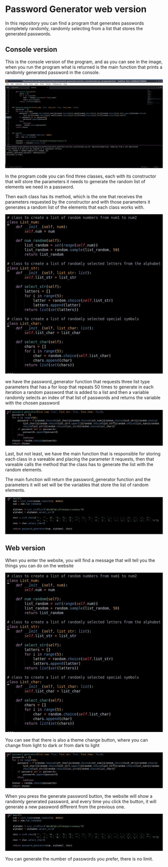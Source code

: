 # Password Generator web version

In this repository you can find a program that generates passwords completely randomly, randomly selecting from a list that stores the generated passwords. 

## Console version

This is the console version of the program, and as you can see in the image, when you run the program what is returned is the main function that prints a randomly generated password in the console.

![screenshot of the password generator](assets/img/password_generator.jpg)

In the program code you can find three classes, each with its constructor that will store the parameters it needs to generate the random list of elements we need in a password.

Then each class has its method, which is the one that receives the parameters requested by the constructor and with those parameters it generates a random list of the elements that each class works with.

![screenshot of the password generator](assets/img/cap_vc_1.jpg)

we have the password_generator function that requests three list type parameters that has a for loop that repeats 50 times to generate in each iteration a random password that is added to a list and then a variable randomly selects an index of that list of passwords and returns the variable with the chosen password

![screenshot of the password generator](assets/img/cap_vc_2.jpg)

Last, but not least, we have the main function that is responsible for storing each class in a vareable and placing the parameter it requests, then that vareable calls the method that the class has to generate the list with the random elements.

The main function will return the password_generator function and the parameters it will set will be the variables that store the list of random elements.

![screenshot of the password generator](assets/img/cap_vc_3.jpg)

## Web version 

When you enter the website, you will find a message that will tell you the things you can do on the website

![screenshot of the password generator](assets/img/cap_vc_1.jpg)

You can see that there is also a theme change button, where you can change from light to dark or from dark to light

![screenshot of the password generator](assets/img/cap_vc_2.jpg)

When you press the generate password button, the website will show a randomly generated password, and every time you click the button, it will generate a new password different from the previous one.

![screenshot of the password generator](assets/img/cap_vc_3.jpg)

You can generate the number of passwords you prefer, there is no limit.